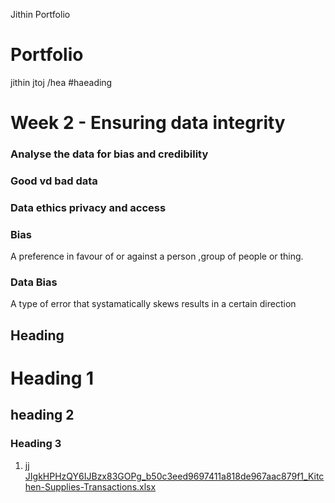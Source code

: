 
Jithin Portfolio
# Portfolio
jithin jtoj
/hea
#haeading
# Week 2 - Ensuring data integrity

### Analyse the data for bias and credibility

### Good vd bad data

### Data ethics privacy and access

### **Bias**

A preference in favour of or against a person ,group of people or thing.

### Data Bias

A type of error that systamatically skews results in a certain direction

## Heading 
# Heading 1

## heading 2

### **Heading 3**



1. jj
[JIgkHPHzQY6IJBzx83GOPg_b50c3eed9697411a818de967aac879f1_Kitchen-Supplies-Transactions.xlsx](https://github.com/JithinJoseph3001/Portfolio/files/10717487/JIgkHPHzQY6IJBzx83GOPg_b50c3eed9697411a818de967aac879f1_Kitchen-Supplies-Transactions.xlsx)
